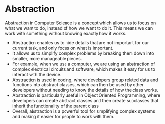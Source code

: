 # Abstraction

Abstraction in Computer Science is a concept which allows us to focus on what we want to do, instead of how we want to do it. This means we can work with something without knowing exactly how it works. 

- Abstraction enables us to hide details that are not important for our current task, and only focus on what is important.
- It allows us to simplify complex problems by breaking them down into smaller, more manageable pieces.
- For example, when we use a computer, we are using an abstraction of complex electrical circuits and software, which makes it easy for us to interact with the device.
- Abstraction is used in coding, where developers group related data and functions into abstract classes, which can then be used by other developers without needing to know the details of how the class works.
- Abstraction is particularly useful in Object Oriented Programming, where developers can create abstract classes and then create subclasses that inherit the functionality of the parent class. 
- Overall, abstraction is a powerful tool for simplifying complex systems and making it easier for people to work with them.
